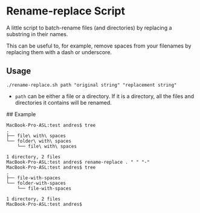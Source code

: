 # Rename-replace Script

A little script to batch-rename files (and directories) by replacing a substring in their names.

This can be useful to, for example, remove spaces from your filenames by replacing them with a dash or underscore.



## Usage

`./rename-replace.sh path "original string" "replacement string"`

* `path` can be either a file or a directory. If it is a directory, all the files and directories it contains will be renamed.



## Example

```
MacBook-Pro-ASL:test andres$ tree
.
├── file\ with\ spaces
└── folder\ with\ spaces
    └── file\ with\ spaces

1 directory, 2 files
MacBook-Pro-ASL:test andres$ rename-replace . " " "-"
MacBook-Pro-ASL:test andres$ tree
.
├── file-with-spaces
└── folder-with-spaces
    └── file-with-spaces

1 directory, 2 files
MacBook-Pro-ASL:test andres$ 
```
